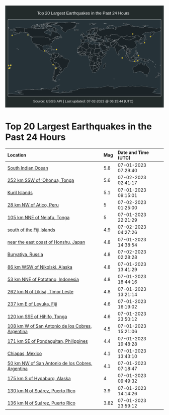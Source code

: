 ![Map](./map.png)

# Top 20 Largest Earthquakes in the Past 24 Hours

| Location | Mag | Date and Time (UTC) |
|:---|:---|:---|
| [South Indian Ocean](https://earthquake.usgs.gov/earthquakes/eventpage/us6000kpdw) | 5.8 | 07-01-2023 07:29:40 |
| [252 km SSW of ‘Ohonua, Tonga](https://earthquake.usgs.gov/earthquakes/eventpage/us6000kpjk) | 5.6 | 07-02-2023 02:41:17 |
| [Kuril Islands](https://earthquake.usgs.gov/earthquakes/eventpage/us6000kpez) | 5.1 | 07-01-2023 09:15:01 |
| [28 km NW of Atico, Peru](https://earthquake.usgs.gov/earthquakes/eventpage/us6000kpiz) | 5 | 07-02-2023 01:25:00 |
| [105 km NNE of Neiafu, Tonga](https://earthquake.usgs.gov/earthquakes/eventpage/us6000kpif) | 5 | 07-01-2023 22:21:29 |
| [south of the Fiji Islands](https://earthquake.usgs.gov/earthquakes/eventpage/us6000kpk4) | 4.9 | 07-02-2023 04:27:26 |
| [near the east coast of Honshu, Japan](https://earthquake.usgs.gov/earthquakes/eventpage/us6000kpgi) | 4.8 | 07-01-2023 14:38:54 |
| [Buryatiya, Russia](https://earthquake.usgs.gov/earthquakes/eventpage/us6000kpjf) | 4.8 | 07-02-2023 02:28:28 |
| [86 km WSW of Nikolski, Alaska](https://earthquake.usgs.gov/earthquakes/eventpage/us6000kpg4) | 4.8 | 07-01-2023 13:41:29 |
| [53 km NNE of Pototano, Indonesia](https://earthquake.usgs.gov/earthquakes/eventpage/us6000kphp) | 4.8 | 07-01-2023 18:44:16 |
| [262 km N of Likisá, Timor Leste](https://earthquake.usgs.gov/earthquakes/eventpage/us6000kpg1) | 4.8 | 07-01-2023 13:21:14 |
| [237 km E of Levuka, Fiji](https://earthquake.usgs.gov/earthquakes/eventpage/us6000kpgy) | 4.6 | 07-01-2023 16:19:02 |
| [120 km SSE of Hihifo, Tonga](https://earthquake.usgs.gov/earthquakes/eventpage/us6000kpiq) | 4.6 | 07-01-2023 23:50:12 |
| [108 km W of San Antonio de los Cobres, Argentina](https://earthquake.usgs.gov/earthquakes/eventpage/us6000kpgp) | 4.5 | 07-01-2023 15:21:06 |
| [171 km SE of Pondaguitan, Philippines](https://earthquake.usgs.gov/earthquakes/eventpage/us6000kpi8) | 4.4 | 07-01-2023 19:48:28 |
| [Chiapas, Mexico](https://earthquake.usgs.gov/earthquakes/eventpage/us6000kpgd) | 4.1 | 07-01-2023 13:43:10 |
| [50 km NW of San Antonio de los Cobres, Argentina](https://earthquake.usgs.gov/earthquakes/eventpage/us6000kpdt) | 4.1 | 07-01-2023 07:18:47 |
| [175 km S of Hydaburg, Alaska](https://earthquake.usgs.gov/earthquakes/eventpage/us6000kpf1) | 4 | 07-01-2023 09:49:32 |
| [130 km N of Suárez, Puerto Rico](https://earthquake.usgs.gov/earthquakes/eventpage/pr2023182006) | 3.9 | 07-01-2023 14:14:26 |
| [136 km N of Suárez, Puerto Rico](https://earthquake.usgs.gov/earthquakes/eventpage/pr2023182009) | 3.82 | 07-01-2023 23:59:12 |
